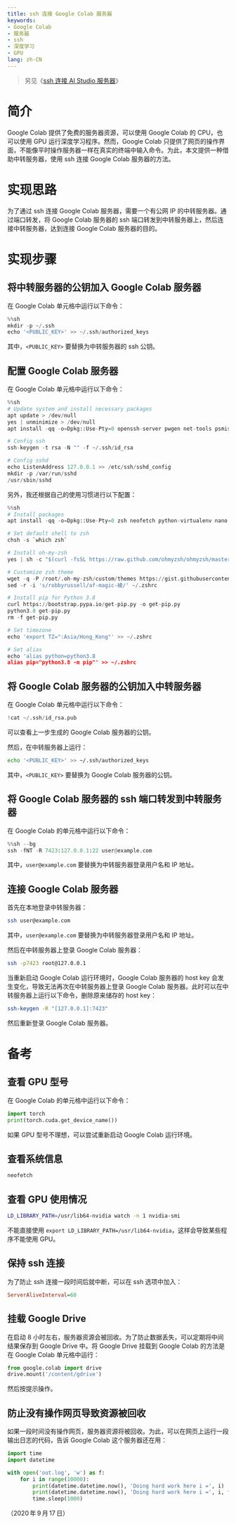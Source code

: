 ```yaml
---
title: ssh 连接 Google Colab 服务器
keywords:
- Google Colab
- 服务器
- ssh
- 深度学习
- GPU
lang: zh-CN
---
```


> 另见《[ssh 连接 AI Studio 服务器](/aistudio/)》

# 简介

Google Colab 提供了免费的服务器资源，可以使用 Google Colab 的 CPU，也可以使用 GPU 运行深度学习程序。然而，Google Colab 只提供了网页的操作界面，不能像平时操作服务器一样在真实的终端中输入命令。为此，本文提供一种借助中转服务器，使用 ssh 连接 Google Colab 服务器的方法。

# 实现思路

为了通过 ssh 连接 Google Colab 服务器，需要一个有公网 IP 的中转服务器。通过端口转发，将 Google Colab 服务器的 ssh 端口转发到中转服务器上，然后连接中转服务器，达到连接 Google Colab 服务器的目的。

# 实现步骤

## 将中转服务器的公钥加入 Google Colab 服务器

在 Google Colab 单元格中运行以下命令：

```python
%%sh
mkdir -p ~/.ssh
echo '<PUBLIC_KEY>' >> ~/.ssh/authorized_keys
```

其中，`<PUBLIC_KEY>` 要替换为中转服务器的 ssh 公钥。

## 配置 Google Colab 服务器

在 Google Colab 单元格中运行以下命令：

```python
%%sh
# Update system and install necessary packages
apt update > /dev/null
yes | unminimize > /dev/null
apt install -qq -o=Dpkg::Use-Pty=0 openssh-server pwgen net-tools psmisc pciutils > /dev/null

# Config ssh
ssh-keygen -t rsa -N "" -f ~/.ssh/id_rsa

# Config sshd
echo ListenAddress 127.0.0.1 >> /etc/ssh/sshd_config
mkdir -p /var/run/sshd
/usr/sbin/sshd
```

另外，我还根据自己的使用习惯进行以下配置：

```python
%%sh
# Install packages
apt install -qq -o=Dpkg::Use-Pty=0 zsh neofetch python-virtualenv nano python3.8 python3.8-dev python3.8-distutils python3.8-venv > /dev/null

# Set default shell to zsh
chsh -s `which zsh`

# Install oh-my-zsh
yes | sh -c "$(curl -fsSL https://raw.github.com/ohmyzsh/ohmyzsh/master/tools/install.sh)"

# Customize zsh theme
wget -q -P /root/.oh-my-zsh/custom/themes https://gist.githubusercontent.com/ayaka14732/d15e5a583de03a3b310019f869cc2302/raw/118b7b46ffcf560bf85a35460d7df8343abc62c1/af-magic-%25E7%25B6%25BE.zsh-theme
sed -r -i 's/robbyrussell/af-magic-綾/' ~/.zshrc

# Install pip for Python 3.8
curl https://bootstrap.pypa.io/get-pip.py -o get-pip.py
python3.8 get-pip.py
rm -f get-pip.py

# Set timezone
echo 'export TZ=":Asia/Hong_Kong"' >> ~/.zshrc

# Set alias
echo 'alias python=python3.8
alias pip="python3.8 -m pip"' >> ~/.zshrc
```

## 将 Google Colab 服务器的公钥加入中转服务器

在 Google Colab 单元格中运行以下命令：

```python
!cat ~/.ssh/id_rsa.pub
```

可以查看上一步生成的 Google Colab 服务器的公钥。

然后，在中转服务器上运行：

```sh
echo '<PUBLIC_KEY>' >> ~/.ssh/authorized_keys
```

其中，`<PUBLIC_KEY>` 要替换为 Google Colab 服务器的公钥。

## 将 Google Colab 服务器的 ssh 端口转发到中转服务器

在 Google Colab 的单元格中运行以下命令：

```python
%%sh --bg
ssh -fNT -R 7423:127.0.0.1:22 user@example.com
```

其中，`user@example.com` 要替换为中转服务器登录用户名和 IP 地址。

## 连接 Google Colab 服务器

首先在本地登录中转服务器：

```sh
ssh user@example.com
```

其中，`user@example.com` 要替换为中转服务器登录用户名和 IP 地址。

然后在中转服务器上登录 Google Colab 服务器：

```sh
ssh -p7423 root@127.0.0.1
```

当重新启动 Google Colab 运行环境时，Google Colab 服务器的 host key 会发生变化，导致无法再次在中转服务器上登录 Google Colab 服务器。此时可以在中转服务器上运行以下命令，删除原来储存的 host key：

```sh
ssh-keygen -R "[127.0.0.1]:7423"
```

然后重新登录 Google Colab 服务器。

# 备考

## 查看 GPU 型号

在 Google Colab 的单元格中运行以下命令：

```python
import torch
print(torch.cuda.get_device_name())
```

如果 GPU 型号不理想，可以尝试重新启动 Google Colab 运行环境。

## 查看系统信息

```sh
neofetch
```

## 查看 GPU 使用情况

```sh
LD_LIBRARY_PATH=/usr/lib64-nvidia watch -n 1 nvidia-smi
```

不能直接使用 `export LD_LIBRARY_PATH=/usr/lib64-nvidia`，这样会导致某些程序不能使用 GPU。

## 保持 ssh 连接

为了防止 ssh 连接一段时间后就中断，可以在 ssh 选项中加入：

```ini
ServerAliveInterval=60
```

## 挂载 Google Drive

在启动 8 小时左右，服务器资源会被回收。为了防止数据丢失，可以定期将中间结果保存到 Google Drive 中。将 Google Drive 挂载到 Google Colab 的方法是在 Google Colab 单元格中运行：

```python
from google.colab import drive
drive.mount('/content/gdrive')
```

然后按提示操作。

## 防止没有操作网页导致资源被回收

如果一段时间没有操作网页，服务器资源将被回收。为此，可以在网页上运行一段输出日志的代码，告诉 Google Colab 这个服务器还在用：

```python
import time
import datetime

with open('out.log', 'w') as f:
    for i in range(10000):
        print(datetime.datetime.now(), 'Doing hard work here i =', i)
        print(datetime.datetime.now(), 'Doing hard work here i =', i, file=f)
        time.sleep(1000)
```

（2020&#8239;年&#8239;9&#8239;月&#8239;17&#8239;日）
